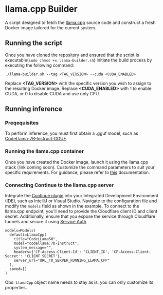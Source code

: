 # llama.cpp Builder

A script designed to fetch the [llama.cpp](https://github.com/ggerganov/llama.cpp) source code and construct a fresh Docker image tailored for the current system.

## Running the script

Once you have cloned the repository and ensured that the script is executable(```sudo chmod +x llama-builder.sh```) initiate the build process by executing the following command:

```./llama-builder.sh --tag <TAG_VERSION> --cuda <CUDA_ENABLED>```

Replace **<TAG_VERSION>** with the specific version you wish to assign to the resulting Docker image. 
Replace **<CUDA_ENABLED>** with 1 to enable CUDA, or 0 to disable CUDA and use only CPU. 

## Running inference

### Preqequisites

To perform inference, you must first obtain a .gguf model, such as [CodeLlama-7B-Instruct-GGUF](https://huggingface.co/TheBloke/CodeLlama-7B-Instruct-GGUF).

### Running the llama.cpp container

Once you have created the Docker image, launch it using the llama.cpp stack (link coming soon). Customize the command parameters to suit your specific requirements. For guidance, please refer to [this](https://github.com/ggerganov/llama.cpp/blob/master/examples/server/README.md) documentation.

### Connecting Continue to the llama.cpp server

Integrate the [Continue plugin](https://github.com/continuedev/continue) into your Integrated Development Environment (IDE), such as IntelliJ or Visual Studio. Navigate to the configuration file and modify the ```models``` field as shown in the example. To connect to the llama.cpp endpoint, you'll need to provide the Cloudflare client ID and client secret. Additionally, ensure that you expose the service through Cloudflare tunnels and secure it using [Service Auth](https://developers.cloudflare.com/cloudflare-one/identity/service-tokens/).

```
models=Models(
  default=LlamaCpp(
    title="CodeLLamaSH",
    model="codellama:7b-instruct",
    system_message="",
    headers={'CF-Access-Client-Id': 'CLIENT_ID', 'CF-Access-Client-Secret': 'CLIENT_SECRET'},
    server_url="URL_TO_SERVER_RUNNING_LLAMA.CPP"
  ),
  saved=[]
)
```

Obs: ```LlamaCpp``` object name needs to stay as is, you can only customize its properties.
